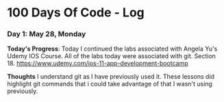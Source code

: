 # 100 Days Of Code - Log

### Day 1: May 28, Monday

**Today's Progress**: Today I continued the labs associated with Angela Yu's Udemy IOS Course. All of the labs today were associated with git. Section 18. https://www.udemy.com/ios-11-app-development-bootcamp

**Thoughts** I understand git as I have previously used it. These lessons did highlight git commands that i could take advantage of that I wasn't using previously.
